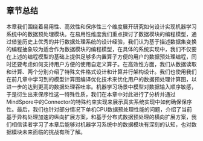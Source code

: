 ## 章节总结

本章我们围绕着易用性、高效性和保序性三个维度展开研究如何设计实现机器学习系统中的数据预处理模块。在易用性维度我们重点探讨了数据模块的编程模型，通过借鉴历史上优秀的并行数据处理系统的设计经验，我们认为基于描述数据集变换的编程抽象较为适合作为数据模块的编程模型，在具体的系统实现中，我们不仅要在上述的编程模型的基础上提供足够多内置算子方便的用户的数据预处理编程，同时还要考虑如何支持用户方便的使用自定义算子。在高效性方面，我们从数据读取和计算、两个分别介绍了特殊文件格式设计和计算并行架构设计。我们也使用我们在前几章中学习到的模型计算图编译优化技术来优化用户的数据预处理计算图，以进一步的达到更高的数据处理吞吐率。机器学习场景中模型对数据输入顺序敏感，于是衍生出来保序性这一特殊性质，我们在本章中对此进行了分析并通过MindSpore中的Connector的特殊约束实现来展示真实系统实现中如何确保保序性。最后，我们也针对部分情况下单机CPU数据预处理性能的问题，介绍了当前基于异构处理加速的纵向扩展方案，和基于分布式数据预处理的横向扩展方案，我们相信读者学习了本章后能够对机器学习系统中的数据模块有深刻的认知，也对数据模块未来面临的挑战有所了解。